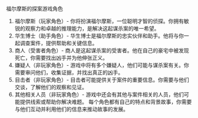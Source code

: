 福尔摩斯的探案游戏角色
1. 福尔摩斯（玩家角色）- 你将扮演福尔摩斯，一位聪明才智的侦探。你拥有敏锐的观察力和卓越的推理能力，是解决这起谋杀案的唯一希望。
2. 华生博士（助手角色）- 华生博士是福尔摩斯的忠实伙伴和助手。他将与你一起调查案件，提供帮助和关键信息。
3. 商人（受害者角色）- 商人是这起谋杀案的受害者。他在自己的豪宅中被发现死亡，你需要找出凶手并为他伸张正义。
4. 嫌疑人（非玩家角色）- 游戏中将有多个嫌疑人，他们可能与谋杀案有关。你需要审问他们，收集证据，并找出真正的凶手。
5. 目击者（非玩家角色）- 目击者可能提供关于案件的重要信息。你需要与他们交谈，了解他们的观察和见证。
6. 其他相关人员（非玩家角色）- 游戏中还会有其他与案件相关的人员，他们可能提供线索或帮助你解决难题。
每个角色都有自己的特点和背景故事，你需要与他们互动并利用他们的信息来推动故事的发展。